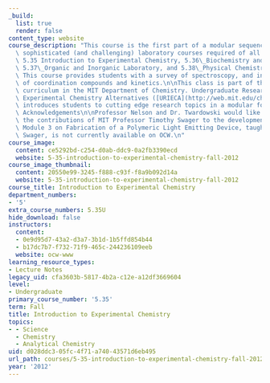 ```yaml
---
_build:
  list: true
  render: false
content_type: website
course_description: "This course is the first part of a modular sequence of increasingly\
  \ sophisticated (and challenging) laboratory courses required of all Chemistry majors:\
  \ 5.35 Introduction to Experimental Chemistry, 5.36\_Biochemistry and Organic Laboratory,\
  \ 5.37\_Organic and Inorganic Laboratory, and 5.38\_Physical Chemistry Laboratory.\
  \ This course provides students with a survey of spectroscopy, and introduces synthesis\
  \ of coordination compounds and kinetics.\n\nThis class is part of the new laboratory\
  \ curriculum in the MIT Department of Chemistry. Undergraduate Research-Inspired\
  \ Experimental Chemistry Alternatives ([URIECA](http://web.mit.edu/chemistry/www/academic/urieca.html))\
  \ introduces students to cutting edge research topics in a modular format.\n\n#####\
  \ Acknowledgements\n\nProfessor Nelson and Dr. Twardowski would like to acknowledge\
  \ the contributions of MIT Professor Timothy Swager to the development of this course.\
  \ Module 3 on Fabrication of a Polymeric Light Emitting Device, taught by Timothy\
  \ Swager, is not currently available on OCW.\n"
course_image:
  content: ce5292bd-c254-d0ab-ddc9-0a2fb3390ecd
  website: 5-35-introduction-to-experimental-chemistry-fall-2012
course_image_thumbnail:
  content: 20550e99-3245-f888-c93f-f8a9b092d14a
  website: 5-35-introduction-to-experimental-chemistry-fall-2012
course_title: Introduction to Experimental Chemistry
department_numbers:
- '5'
extra_course_numbers: 5.35U
hide_download: false
instructors:
  content:
  - 0e9d95d7-43a2-d3a7-3b1d-1b5ffd854b44
  - b17dc7b7-f732-71f9-465c-244236109eeb
  website: ocw-www
learning_resource_types:
- Lecture Notes
legacy_uid: cfa3603b-5817-4b2a-c12e-a12df3669604
level:
- Undergraduate
primary_course_number: '5.35'
term: Fall
title: Introduction to Experimental Chemistry
topics:
- - Science
  - Chemistry
  - Analytical Chemistry
uid: d028ddc3-05fc-4f71-a740-43571d6eb495
url_path: courses/5-35-introduction-to-experimental-chemistry-fall-2012
year: '2012'
---
```

